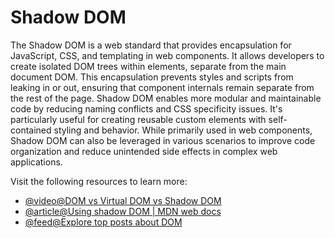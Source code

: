 # Shadow DOM

The Shadow DOM is a web standard that provides encapsulation for JavaScript, CSS, and templating in web components. It allows developers to create isolated DOM trees within elements, separate from the main document DOM. This encapsulation prevents styles and scripts from leaking in or out, ensuring that component internals remain separate from the rest of the page. Shadow DOM enables more modular and maintainable code by reducing naming conflicts and CSS specificity issues. It's particularly useful for creating reusable custom elements with self-contained styling and behavior. While primarily used in web components, Shadow DOM can also be leveraged in various scenarios to improve code organization and reduce unintended side effects in complex web applications.

Visit the following resources to learn more:

- [@video@DOM vs Virtual DOM vs Shadow DOM](https://youtu.be/7Tok22qxPzQ?si=2cw36PNSgFTcNHWx)
- [@article@Using shadow DOM | MDN web docs](https://developer.mozilla.org/en-US/docs/Web/Web_Components/Using_shadow_DOM)
- [@feed@Explore top posts about DOM](https://app.daily.dev/tags/dom?ref=roadmapsh)
